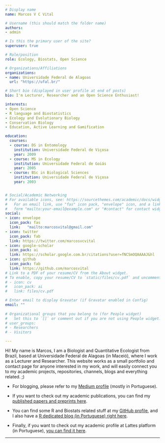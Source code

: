```yaml
---
# Display name
name: Marcos V C Vital

# Username (this should match the folder name)
authors:
- admin

# Is this the primary user of the site?
superuser: true

# Role/position
role: Ecology, Biostats, Open Science

# Organizations/Affiliations
organizations:
- name: Universidade Federal de Alagoas
  url: "https://ufal.br/"

# Short bio (displayed in user profile at end of posts)
bio: I'm Lecturer, Researcher and an Open Science Enthusiast!

interests:
- Open Science
- R language and Biostatistics
- Ecology and Evolutionary Biology
- Conservation Biology
- Education, Active Learning and Gamification

education:
  courses:
  - course: DS in Entomology
    institution: Universidade Federal de Viçosa
    year: 2009
  - course: MS in Ecology
    institution: Universidade Federal de Goiás
    year: 2005
  - course: BSc in Biological Sciences
    institution: Universidade Federal de Viçosa
    year: 2003


# Social/Academic Networking
# For available icons, see: https://sourcethemes.com/academic/docs/widgets/#icons
#   For an email link, use "fas" icon pack, "envelope" icon, and a link in the
#   form "mailto:your-email@example.com" or "#contact" for contact widget.
social:
- icon: envelope
  icon_pack: fas
  link:   "mailto:marcosvital@gmail.com"
- icon: twitter
  icon_pack: fab
  link: https://twitter.com/marcosvcvital
- icon: google-scholar
  icon_pack: ai
  link: https://scholar.google.com.br/citations?user=fNCSmOQAAAAJ&hl
- icon: github
  icon_pack: fab
  link: https://github.com/marcosvital
# Link to a PDF of your resume/CV from the About widget.
# To enable, copy your resume/CV to `static/files/cv.pdf` and uncomment the lines below.  
# - icon: cv
#   icon_pack: ai
#   link: files/cv.pdf

# Enter email to display Gravatar (if Gravatar enabled in Config)
email: ""
  
# Organizational groups that you belong to (for People widget)
#   Set this to `[]` or comment out if you are not using People widget.  
# user_groups:
# - Researchers
# - Visitors

---
```


Hi! My name is Marcos, I am a Biologist and Quantitative Ecologist from Brazil, based at Universidade Federal de Alagoas (in Maceió), where I work as a Lecturer and Researcher. This website works as a small portfolio and contact page for anyone interested in my work, and will easily connect you to my academic projects, repositories, channels, blogs and everything related. ;)

- For blogging, please refer to my [Medium profile](https://medium.com/@marcosvital) (mostly in Portuguese).

- If you want to check out my academic publications, you can find my [published papers and preprints here](https://github.com/marcosvital/publications/).

- You can find some R and Biostats related stuff at my [GitHub profile](https://github.com/marcosvital), and I also have a [R dedicated blog (in Portuguese) right here](https://cantinhodor.wordpress.com/).

- Finally, if you want to check out my academic profile at Lattes platform (in Portuguese), [you can find it here](http://lattes.cnpq.br/9774938987860991).

***
